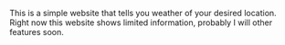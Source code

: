This is a simple website that tells you weather of your desired location.
Right now this website shows limited information, probably I will other features soon.
